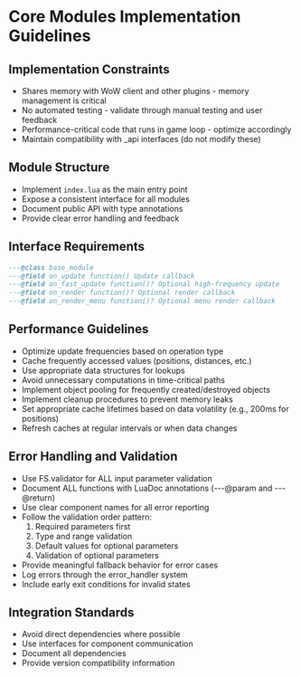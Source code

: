 # Core Modules Implementation Guidelines

## Implementation Constraints
- Shares memory with WoW client and other plugins - memory management is critical
- No automated testing - validate through manual testing and user feedback
- Performance-critical code that runs in game loop - optimize accordingly
- Maintain compatibility with _api interfaces (do not modify these)

## Module Structure
- Implement `index.lua` as the main entry point
- Expose a consistent interface for all modules
- Document public API with type annotations
- Provide clear error handling and feedback

## Interface Requirements
```lua
---@class base_module
---@field on_update function() Update callback
---@field on_fast_update function()? Optional high-frequency update
---@field on_render function()? Optional render callback
---@field on_render_menu function()? Optional menu render callback
```

## Performance Guidelines
- Optimize update frequencies based on operation type
- Cache frequently accessed values (positions, distances, etc.)
- Use appropriate data structures for lookups
- Avoid unnecessary computations in time-critical paths
- Implement object pooling for frequently created/destroyed objects
- Implement cleanup procedures to prevent memory leaks
- Set appropriate cache lifetimes based on data volatility (e.g., 200ms for positions)
- Refresh caches at regular intervals or when data changes

## Error Handling and Validation
- Use FS.validator for ALL input parameter validation
- Document ALL functions with LuaDoc annotations (---@param and ---@return)
- Use clear component names for all error reporting
- Follow the validation order pattern:
  1. Required parameters first
  2. Type and range validation
  3. Default values for optional parameters
  4. Validation of optional parameters
- Provide meaningful fallback behavior for error cases
- Log errors through the error_handler system
- Include early exit conditions for invalid states

## Integration Standards
- Avoid direct dependencies where possible
- Use interfaces for component communication
- Document all dependencies
- Provide version compatibility information